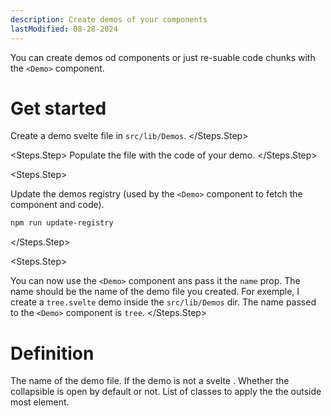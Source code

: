 ```yaml
---
description: Create demos of your components
lastModified: 08-28-2024
---
```


<script>
  import { Steps, Definition } from '$lib/components';
</script>

You can create demos od components or just re-suable code chunks with the `<Demo>` component.

# Get started

<Steps>
  <Steps.Step>

  Create a demo svelte file in `src/lib/Demos`.
  </Steps.Step>

  <Steps.Step>
  Populate the file with the code of your demo.
  </Steps.Step>

  <Steps.Step>

  Update the demos registry (used by the `<Demo>` component to fetch the component and code).

  ```bash
  npm run update-registry
  ```
  </Steps.Step>

  <Steps.Step>

  You can now use the `<Demo>` component ans pass it the `name` prop. The name should be the name of the demo file you created.
  For exemple, I create a `tree.svelte` demo inside the `src/lib/Demos` dir. The name passed to the `<Demo>` component is `tree`.
  </Steps.Step>
</Steps>


# Definition

<Definition name="Demo" description="The demo component.">
  <Definition.Prop type="string" path="name" required>The name of the demo file.</Definition.Prop>
  <Definition.Prop type="string" path="lang">If the demo is not a svelte .</Definition.Prop>
  <Definition.Prop type="$bindable(boolean)" path="open" default="false">Whether the collapsible is open by default or not.</Definition.Prop>
  <Definition.Prop type="string" path="class">List of classes to apply the the outside most element.</Definition.Prop>
</Definition>
